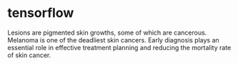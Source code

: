 # tensorflow
Lesions are pigmented skin growths, some of which are cancerous. Melanoma is one of the deadliest skin cancers. Early diagnosis plays an essential role in effective treatment planning and reducing the mortality rate of skin cancer.

